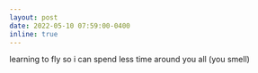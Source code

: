 ```yaml
---
layout: post
date: 2022-05-10 07:59:00-0400
inline: true
---
```


learning to fly so i can spend less time around you all (you smell)


